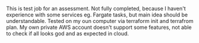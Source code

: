 This is test job for an assessment. Not fully completed, because I haven't experience with some services eg. Fargate tasks, but main idea should be understandable.
Tested on my oun computer via terraform init and terrafrom plan. My own private AWS account doesn't support some features, not able to check if all looks god and as expected in cloud.
